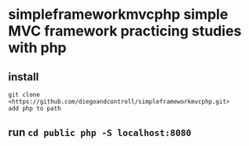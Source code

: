 # simpleframeworkmvcphp simple MVC framework practicing studies with php 

## install 
  ``` 
  git clone <https://github.com/diegoandcontroll/simpleframeworkmvcphp.git>
  add php to path 
  ```
  
## run ``` cd public php -S localhost:8080 ```